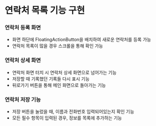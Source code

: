 # 연락처 목록 기능 구현

### 연락처 등록 화면
- 화면 하단에 FloatingActionButton을 배치하여 새로운 연락처를 등록 가능
- 연락처 목록이 많을 경우 스크롤을 통해 확인 가능

### 연락처 상세 화면
- 연락처 화면 터치 시 연락처 상세 화면으로 넘어가는 기능
- 저장할 때 기록했던 기록들 다시 표시 기능
- 뒤로가기 버튼을 통해 메인 화면으로 돌아가는 기능

### 연락처 저장 기능
- 저장 버튼을 눌렀을 때, 이름과 전화번호 입력되어있는지 확인 기능
- 모든 필수 항목이 입력된 경우, 정보를 목록에 추가하는 기능
